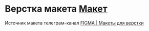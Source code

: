 # Верстка макета [Макет](https://www.figma.com/file/pIXIbrb2IZiKKb3mCn3zzy/Analytics-landing)
Источник макета телеграм-канал [FIGMA | Макеты для верстки](https://t.me/+oXZSKMmXp6UyOGI6)